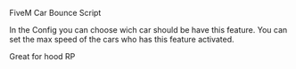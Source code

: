 
FiveM Car Bounce Script

In the Config you can choose wich car should be have this feature. 
You can set the max speed of the cars who has this feature activated.

Great for hood RP
